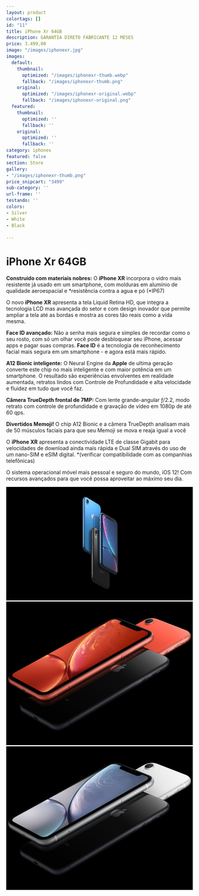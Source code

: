 ```yaml
---
layout: product
colortags: []
id: "11"
title: iPhone Xr 64GB
description: GARANTIA DIRETO FABRICANTE 12 MESES
price: 3.499,00
image: "/images/iphonexr.jpg"
images:
  default:
    thumbnail:
      optimized: "/images/iphonexr-thumb.webp"
      fallback: "/images/iphonexr-thumb.png"
    original:
      optimized: "/images/iphonexr-original.webp"
      fallback: "/images/iphonexr-original.png"
  featured:
    thumbnail:
      optimized: ''
      fallback: ''
    original:
      optimized: ''
      fallback: ''
category: iphones
featured: false
section: Store
gallery:
- "/images/iphonexr-thumb.png"
price_snipcart: "3499"
sub-category: ''
url-frame: ''
testando: ''
colors:
- Silver
- White
- Black

---
```

# iPhone Xr 64GB

**Construído com materiais nobres:** O **iPhone XR** incorpora o vidro mais resistente já usado em um smartphone, com molduras em alumínio de qualidade aeroespacial e *resistência contra a agua e pó (*IP67)

O novo **iPhone XR** apresenta a tela Liquid Retina HD, que integra a tecnologia LCD mas avançada do setor e com design inovador que permite ampliar a tela até as bordas e mostra as cores tão reais como a vida mesma.

**Face ID avançado:** Não a senha mais segura e simples de recordar como o seu rosto, com só um olhar você pode desbloquear seu iPhone, acessar apps e pagar suas compras. **Face ID** é a tecnologia de reconhecimento facial mais segura em um smartphone - e agora está mais rápido.

**A12 Bionic inteligente:** O Neural Engine da **Apple** de ultima geração converte este chip no mais inteligente e com maior potência em um smartphone. O resultado são experiências envolventes em realidade aumentada, retratos lindos com Controle de Profundidade e alta velocidade e fluidez em tudo que você faz.

**Câmera TrueDepth frontal de 7MP:** Com lente grande-angular ƒ/2.2, modo retrato com controle de profundidade e gravação de vídeo em 1080p de até 60 qps.

**Divertidos Memoji!** O chip A12 Bionic e a câmera TrueDepth analisam mais de 50 músculos faciais para que seu Memoji se mova e reaja igual a você

O **iPhone XR** apresenta a conectividade LTE de classe Gigabit para velocidades de download ainda mais rápida e Dual SIM através do uso de um nano-SIM e eSIM digital. *(verificar compatibilidade com as companhias telefônicas)

O sistema operacional móvel mais pessoal e seguro do mundo, iOS 12! Com recursos avançados para que você possa aproveitar ao máximo seu dia.

![iphone xr](/images/iphone-xr-gallery1-201809.jpeg)![iphone xr](/images/iphone-xr-gallery3-201809.jpeg)![iphone xr](/images/iphone-xr-gallery2-201809.jpeg)